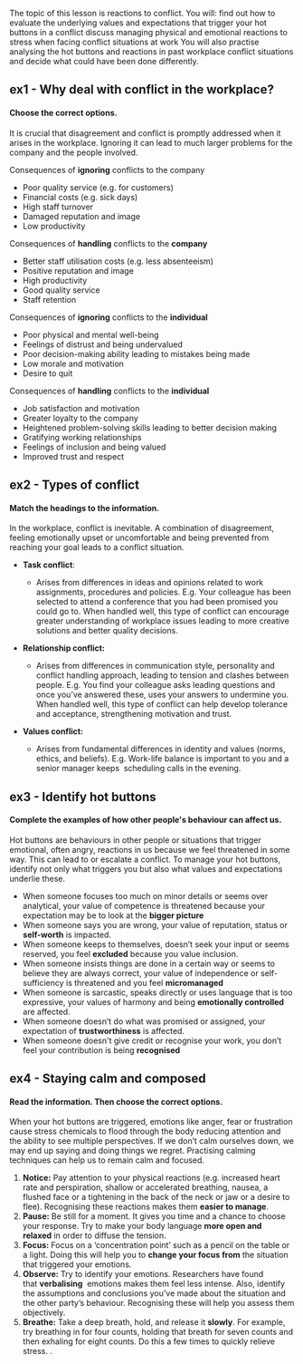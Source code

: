 The topic of this lesson is reactions to conflict. You will:
find out how to evaluate the underlying values and expectations that trigger your hot buttons in a conflict
discuss managing physical and emotional reactions to stress when facing conflict situations at work
You will also practise analysing the hot buttons and reactions in past workplace conflict situations and decide what could have been done differently.


## ex1 - Why deal with conflict in the workplace?

#### Choose the correct options.

It is crucial that disagreement and conflict is promptly addressed when it arises in the workplace. Ignoring it can lead to much larger problems for the company and the people involved.

Consequences of **ignoring** conflicts to the company
- Poor quality service (e.g. for customers)
- Financial costs (e.g. sick days)
- High staff turnover
- Damaged reputation and image
- Low productivity

Consequences of **handling** conflicts to the **company**
- Better staff utilisation costs (e.g. less absenteeism)
- Positive reputation and image
- High productivity
- Good quality service
- Staff retention

Consequences of **ignoring** conflicts to the **individual**
- Poor physical and mental well-being
- Feelings of distrust and being undervalued
- Poor decision-making ability leading to mistakes being made
- Low morale and motivation
- Desire to quit

Consequences of **handling** conflicts to the **individual**  
- Job satisfaction and motivation
- Greater loyalty to the company
- Heightened problem-solving skills leading to better decision making
- Gratifying working relationships
- Feelings of inclusion and being valued
- Improved trust and respect

## ex2 - Types of conflict

#### Match the headings to the information.

In the workplace, conflict is inevitable. A combination of disagreement, feeling emotionally upset or uncomfortable and being prevented from reaching your goal leads to a conflict situation.

- **Task conflict**:
	- Arises from differences in ideas and opinions related to work assignments, procedures and policies. E.g. Your colleague has been selected to attend a conference that you had been promised you could go to. When handled well, this type of conflict can encourage greater understanding of workplace issues leading to more creative solutions and better quality decisions.

- **Relationship conflict:** 
	- Arises from differences in communication style, personality and conflict handling approach, leading to tension and clashes between people. E.g. You find your colleague asks leading questions and once you’ve answered these, uses your answers to undermine you. When handled well, this type of conflict can help develop tolerance and acceptance, strengthening motivation and trust.
- **Values conflict:**
	- Arises from fundamental differences in identity and values (norms, ethics, and beliefs). E.g. Work-life balance is important to you and a senior manager keeps  scheduling calls in the evening.


## ex3 - Identify hot buttons
#### Complete the examples of how other people's behaviour can affect us.

Hot buttons are behaviours in other people or situations that trigger emotional, often angry, reactions in us because we feel threatened in some way. This can lead to or escalate a conflict. To manage your hot buttons, identify not only what triggers you but also what values and expectations underlie these.


- When someone focuses too much on minor details or seems over analytical, your value of competence is threatened because your expectation may be to look at the **bigger picture**
- When someone says you are wrong, your value of reputation, status or **self-worth** is impacted.
- When someone keeps to themselves, doesn’t seek your input or seems reserved, you feel **excluded** because you value inclusion.
- When someone insists things are done in a certain way or seems to believe they are always correct, your value of independence or self-sufficiency is threatened and you feel **micromanaged**
- When someone is sarcastic, speaks directly or uses language that is too expressive, your values of harmony and being **emotionally controlled** are affected.
- When someone doesn’t do what was promised or assigned, your expectation of **trustworthiness** is affected.
- When someone doesn't give credit or recognise your work, you don’t feel your contribution is being **recognised**


## ex4 - Staying calm and composed

#### Read the information. Then choose the correct options.

When your hot buttons are triggered, emotions like anger, fear or frustration cause stress chemicals to flood through the body reducing attention and the ability to see multiple perspectives. If we don’t calm ourselves down, we may end up saying and doing things we regret. Practising calming techniques can help us to remain calm and focused.

1. **Notice:** Pay attention to your physical reactions (e.g. increased heart rate and perspiration, shallow or accelerated breathing, nausea, a flushed face or a tightening in the back of the neck or jaw or a desire to flee). Recognising these reactions makes them **easier to manage**.  
2. **Pause:** Be still for a moment. It gives you time and a chance to choose your response. Try to make your body language **more open and relaxed** in order to diffuse the tension.  
3. **Focus:** Focus on a ‘concentration point’ such as a pencil on the table or a light. Doing this will help you to **change your focus from** the situation that triggered your emotions.  
4. **Observe:** Try to identify your emotions. Researchers have found that **verbalising**  emotions makes them feel less intense. Also, identify the assumptions and conclusions you’ve made about the situation and the other party’s behaviour. Recognising these will help you assess them objectively.  
5. **Breathe:** Take a deep breath, hold, and release it **slowly**. For example, try breathing in for four counts, holding that breath for seven counts and then exhaling for eight counts. Do this a few times to quickly relieve stress.
.